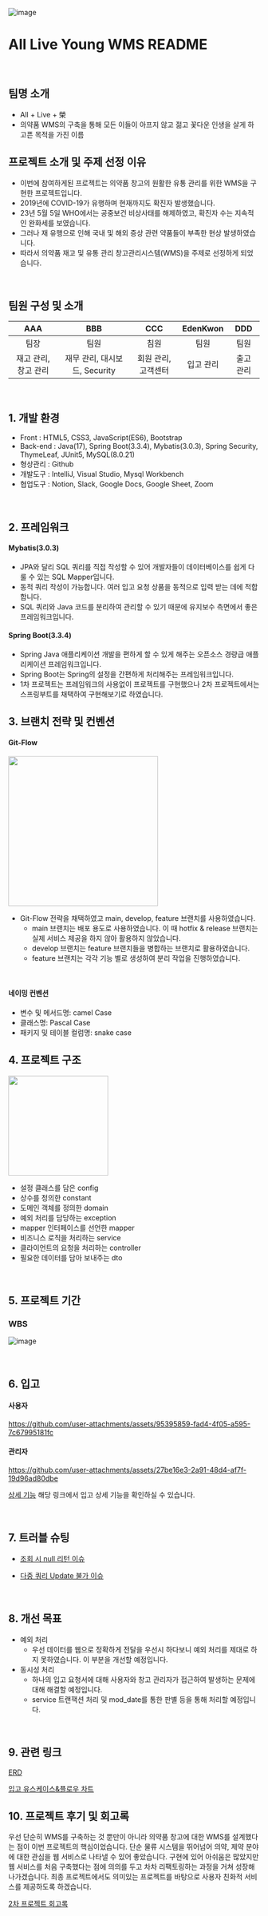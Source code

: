  ![image](https://github.com/user-attachments/assets/bddeff83-4b2f-4718-8bf0-798ec9661b5c)

# All Live Young WMS README


<br>

## 팀명 소개

- All   +  Live   +  榮
- 의약품 WMS의 구축을 통해 모든 이들이 아프지 않고 젊고 꽃다운 인생을  살게 하고픈 목적을 가진 이름

## 프로젝트 소개 및 주제 선정 이유

- 이번에 참여하게된 프로젝트는 의약품 창고의 원활한 유통 관리를 위한 WMS을 구현한 프로젝트입니다.
- 2019년에 COVID-19가 유행하며 현재까지도 확진자 발생했습니다.
- 23년 5월 5일 WHO에서는 공중보건 비상사태를 해제하였고, 확진자 수는 지속적인 완화세를 보였습니다.
- 그러나 재 유행으로 인해 국내 및 해외 증상 관련 약품들이 부족한 현상 발생하였습니다.
- 따라서 의약품 재고 및 유통 관리 창고관리시스템(WMS)을 주제로 선정하게 되었습니다.

<br>

## 팀원 구성 및 소개

<div align="center">

| **AAA** | **BBB** | **CCC** | **EdenKwon** | **DDD** |
| :------: |  :------: | :------: | :------: | :------: |
| 팀장 | 팀원 | 침원 | 팀원 | 팀원 |
| 재고 관리, 창고 관리 | 재무 관리, 대시보드, Security | 회원 관리, 고객센터 | 입고 관리 | 출고 관리 |


</div>

<br>

## 1. 개발 환경

- Front : HTML5, CSS3, JavaScript(ES6), Bootstrap
- Back-end : Java(17), Spring Boot(3.3.4), Mybatis(3.0.3), Spring Security, ThymeLeaf, JUnit5, MySQL(8.0.21)
- 형상관리 : Github
- 개발도구 : IntelliJ, Visual Studio, Mysql Workbench
- 협업도구 : Notion, Slack, Google Docs, Google Sheet, Zoom
<br>

## 2. 프레임워크

#### Mybatis(3.0.3)
- JPA와 달리 SQL 쿼리를 직접 작성할 수 있어 개발자들이 데이터베이스를 쉽게 다룰 수 있는 SQL Mapper입니다.
- 동적 쿼리 작성이 가능합니다. 여러 입고 요청 상품을 동적으로 입력 받는 데에 적합합니다.
- SQL 쿼리와 Java 코드를 분리하여 관리할 수 있기 때문에 유지보수 측면에서 좋은 프레임워크입니다.

#### Spring Boot(3.3.4)
- Spring Java 애플리케이션 개발을 편하게 할 수 있게 해주는 오픈소스 경량급 애플리케이션 프레임워크입니다.
- Spring Boot는 Spring의 설정을 간편하게 처리해주는 프레임워크입니다.
- 1차 프로젝트는 프레임워크의 사용없이 프로젝트를 구현했으나 2차 프로젝트에서는 스프링부트를 채택하여 구현해보기로 하였습니다.
  

## 3. 브랜치 전략 및 컨벤션

#### Git-Flow 
<img src="https://github.com/user-attachments/assets/20e204d6-6057-4af3-b2e6-27a78edf39a4" height=300px>

- Git-Flow 전략을 채택하였고 main, develop, feature 브랜치를 사용하였습니다.
    - main 브랜치는 배포 용도로 사용하였습니다. 이 때 hotfix & release 브랜치는 실제 서비스 제공을 하지 않아 활용하지 않았습니다.
    - develop 브랜치는 feature 브랜치들을 병합하는 브랜치로 활용하였습니다.
    - feature 브랜치는 각각 기능 별로 생성하여 분리 작업을 진행하였습니다.
<br>

#### 네이밍 컨벤션
- 변수 및 메서드명: camel Case
- 클래스명: Pascal Case
- 패키지 및 테이블 컬럼명: snake case

## 4. 프로젝트 구조
<img src="https://github.com/user-attachments/assets/aef15a58-8a6c-409f-a81f-340e7b9b47f9" height=200px>

- 설정 클래스를 담은 config
- 상수를 정의한 constant
- 도메인 객체를 정의한 domain
- 예외 처리를 담당하는 exception
- mapper 인터페이스를 선언한 mapper
- 비즈니스 로직을 처리하는 service
- 클라이언트의 요청을 처리하는 controller
- 필요한 데이터를 담아 보내주는 dto

<br>

## 5. 프로젝트 기간

### WBS

![image](https://github.com/user-attachments/assets/a862aec8-af41-4b32-a8c5-48a71c3870c8)

<br>

## 6. 입고

#### 사용자
https://github.com/user-attachments/assets/95395859-fad4-4f05-a595-7c67995181fc

#### 관리자
https://github.com/user-attachments/assets/27be16e3-2a91-48d4-af7f-19d96ad80dbe

[상세 기능](https://velog.io/@ybinn99/2%EC%B0%A8-%ED%94%84%EB%A1%9C%EC%A0%9D%ED%8A%B8-%EC%9D%98%EC%95%BDWMS-%EC%9E%85%EA%B3%A0-%ED%8C%8C%ED%8A%B8-%EA%B8%B0%EB%8A%A5)
해당 링크에서 입고 상세 기능을 확인하실 수 있습니다.

<br>

## 7. 트러블 슈팅

- [조회 시 null 리턴 이슈](https://velog.io/@ybinn99/%ED%8A%B8%EB%9F%AC%EB%B8%94%EC%8A%88%ED%8C%85-ResultMap)

- [다중 쿼리 Update 불가 이슈](https://velog.io/@ybinn99/%ED%8A%B8%EB%9F%AC%EB%B8%94%EC%8A%88%ED%8C%85-Bulk-Update)

<br>

## 8. 개선 목표

- 예외 처리
    - 우선 데이터를 웹으로 정확하게 전달을 우선시 하다보니 예외 처리를 제대로 하지 못하였습니다. 이 부분을 개선할 예정입니다.
- 동시성 처리
    - 하나의 입고 요청서에 대해 사용자와 창고 관리자가 접근하여 발생하는 문제에 대해 해결할 예정입니다.
    - service 트랜잭션 처리 및 mod_date를 통한 판별 등을 통해 처리할 예정입니다.

<br>

## 9. 관련 링크
[ERD](https://www.erdcloud.com/d/E6iQPxSRmuLZqKYCT)

[입고 유스케이스&플로우 차트](https://app.diagrams.net/#G1QmsZ-x5EELIP1d87eztQus2YOxYP_jqr#%7B%22pageId%22%3A%22tBj_1GJiwpTEB6AQOSF3%22%7D)

## 10. 프로젝트 후기 및 회고록

우선 단순히 WMS를 구축하는 것 뿐만이 아니라 의약품 창고에 대한 WMS를 설계했다는 점이 이번 프로젝트의 핵심이었습니다. 단순 물류 시스템을 뛰어넘어 의약, 제약 분야에 대한 관심을 웹 서비스로 나타낼 수 있어 좋았습니다. 구현에 있어 아쉬움은 많았지만 웹 서비스를 처음 구축했다는 점에 의의를 두고 차차 리팩토링하는 과정을 거쳐 성장해 나가겠습니다. 최종 프로젝트에서도 의미있는 프로젝트를 바탕으로 사용자 친화적 서비스를 제공하도록 하겠습니다.

[2차 프로젝트 회고록](https://velog.io/@ybinn99/%EC%8B%A0%EC%84%B8%EA%B3%84-%EC%95%84%EC%9D%B4%EC%95%A4%EC%94%A8-2%EC%B0%A8-%ED%94%84%EB%A1%9C%EC%A0%9D%ED%8A%B8-%ED%9A%8C%EA%B3%A0%EB%A1%9D)
